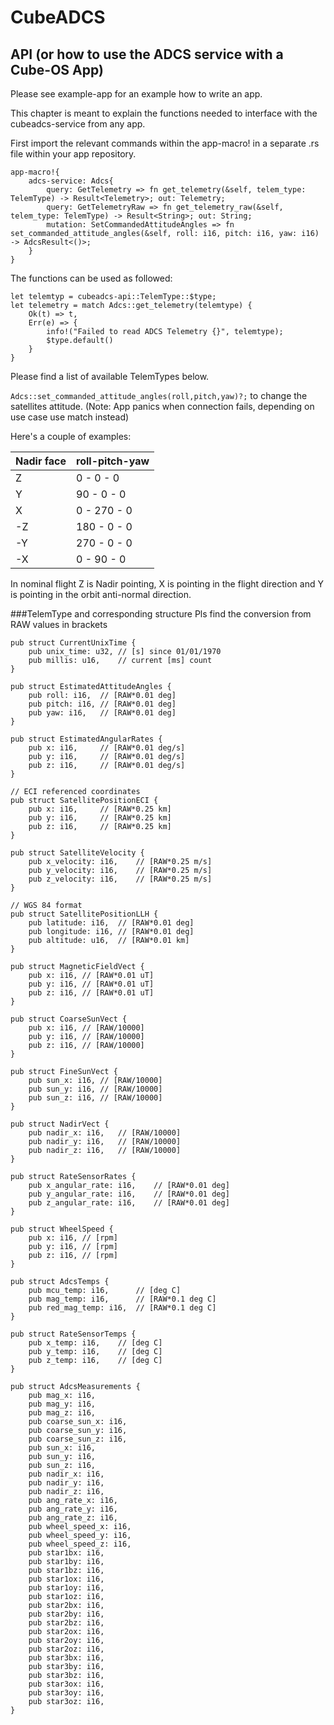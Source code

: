 <!-- README -->

# CubeADCS

## API (or how to use the ADCS service with a Cube-OS App)

Please see example-app for an example how to write an app.

This chapter is meant to explain the functions needed to interface with the cubeadcs-service from any app.

First import the relevant commands within the app-macro! in a separate .rs file within your app repository.

```
app-macro!{
    adcs-service: Adcs{
        query: GetTelemetry => fn get_telemetry(&self, telem_type: TelemType) -> Result<Telemetry>; out: Telemetry;
        query: GetTelemetryRaw => fn get_telemetry_raw(&self, telem_type: TelemType) -> Result<String>; out: String;
        mutation: SetCommandedAttitudeAngles => fn set_commanded_attitude_angles(&self, roll: i16, pitch: i16, yaw: i16) -> AdcsResult<()>; 
    }
}
```  

The functions can be used as followed:
```
let telemtyp = cubeadcs-api::TelemType::$type;
let telemetry = match Adcs::get_telemetry(telemtype) {
    Ok(t) => t,
    Err(e) => {
        info!("Failed to read ADCS Telemetry {}", telemtype);
        $type.default()
    }
}
```
Please find a list of available TelemTypes below.

`Adcs::set_commanded_attitude_angles(roll,pitch,yaw)?;`
to change the satellites attitude. (Note: App panics when connection fails, depending on use case use match instead)

Here's a couple of examples:

| Nadir face| roll-pitch-yaw|
|-----------|---------------|
| Z         | 0 - 0 - 0     |
| Y         | 90 - 0 - 0    |
| X         | 0 - 270 - 0   |
| -Z        | 180 - 0 - 0   |
| -Y        | 270 - 0 - 0   |
| -X        | 0 - 90 - 0    |

In nominal flight Z is Nadir pointing, X is pointing in the flight direction and Y is pointing in the orbit anti-normal direction.


###TelemType and corresponding structure
Pls find the conversion from RAW values in brackets
```
pub struct CurrentUnixTime {
    pub unix_time: u32, // [s] since 01/01/1970
    pub millis: u16,    // current [ms] count
}

pub struct EstimatedAttitudeAngles {
    pub roll: i16,  // [RAW*0.01 deg]
    pub pitch: i16, // [RAW*0.01 deg]
    pub yaw: i16,   // [RAW*0.01 deg]
}

pub struct EstimatedAngularRates {
    pub x: i16,     // [RAW*0.01 deg/s]
    pub y: i16,     // [RAW*0.01 deg/s]
    pub z: i16,     // [RAW*0.01 deg/s]
}

// ECI referenced coordinates
pub struct SatellitePositionECI {
    pub x: i16,     // [RAW*0.25 km]
    pub y: i16,     // [RAW*0.25 km]
    pub z: i16,     // [RAW*0.25 km]
}

pub struct SatelliteVelocity {
    pub x_velocity: i16,    // [RAW*0.25 m/s]
    pub y_velocity: i16,    // [RAW*0.25 m/s]
    pub z_velocity: i16,    // [RAW*0.25 m/s]
}

// WGS 84 format
pub struct SatellitePositionLLH {
    pub latitude: i16,  // [RAW*0.01 deg]
    pub longitude: i16, // [RAW*0.01 deg]
    pub altitude: u16,  // [RAW*0.01 km]
}

pub struct MagneticFieldVect {
    pub x: i16, // [RAW*0.01 uT]
    pub y: i16, // [RAW*0.01 uT]
    pub z: i16, // [RAW*0.01 uT]
}

pub struct CoarseSunVect {
    pub x: i16, // [RAW/10000]
    pub y: i16, // [RAW/10000]
    pub z: i16, // [RAW/10000]
}

pub struct FineSunVect {
    pub sun_x: i16, // [RAW/10000]
    pub sun_y: i16, // [RAW/10000]
    pub sun_z: i16, // [RAW/10000]
}

pub struct NadirVect {
    pub nadir_x: i16,   // [RAW/10000]
    pub nadir_y: i16,   // [RAW/10000]
    pub nadir_z: i16,   // [RAW/10000]
}

pub struct RateSensorRates {
    pub x_angular_rate: i16,    // [RAW*0.01 deg]
    pub y_angular_rate: i16,    // [RAW*0.01 deg]
    pub z_angular_rate: i16,    // [RAW*0.01 deg]
}

pub struct WheelSpeed {
    pub x: i16, // [rpm]
    pub y: i16, // [rpm]
    pub z: i16, // [rpm]
}

pub struct AdcsTemps {
    pub mcu_temp: i16,      // [deg C]
    pub mag_temp: i16,      // [RAW*0.1 deg C]
    pub red_mag_temp: i16,  // [RAW*0.1 deg C]
}

pub struct RateSensorTemps {
    pub x_temp: i16,    // [deg C]
    pub y_temp: i16,    // [deg C]
    pub z_temp: i16,    // [deg C]
}

pub struct AdcsMeasurements {
    pub mag_x: i16,
    pub mag_y: i16,
    pub mag_z: i16,
    pub coarse_sun_x: i16,
    pub coarse_sun_y: i16,
    pub coarse_sun_z: i16,
    pub sun_x: i16,
    pub sun_y: i16,
    pub sun_z: i16,
    pub nadir_x: i16,
    pub nadir_y: i16,
    pub nadir_z: i16,
    pub ang_rate_x: i16,
    pub ang_rate_y: i16,
    pub ang_rate_z: i16,
    pub wheel_speed_x: i16,
    pub wheel_speed_y: i16,
    pub wheel_speed_z: i16,
    pub star1bx: i16,
    pub star1by: i16,
    pub star1bz: i16,
    pub star1ox: i16,
    pub star1oy: i16,
    pub star1oz: i16,
    pub star2bx: i16,
    pub star2by: i16,
    pub star2bz: i16,
    pub star2ox: i16,
    pub star2oy: i16,
    pub star2oz: i16,
    pub star3bx: i16,
    pub star3by: i16,
    pub star3bz: i16,
    pub star3ox: i16,
    pub star3oy: i16,
    pub star3oz: i16,
}
```
